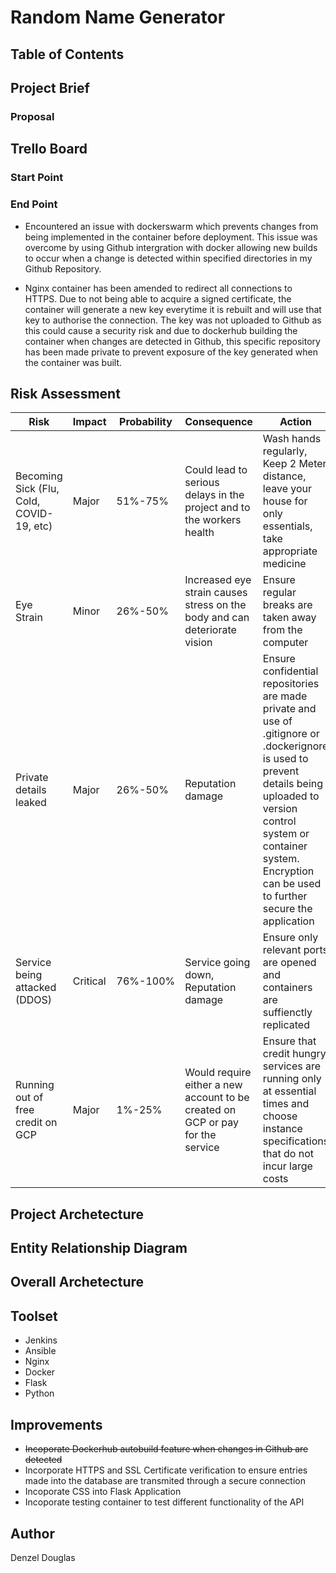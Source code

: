 # Random Name Generator

## Table of Contents

## Project Brief

### Proposal

## Trello Board

### Start Point

### End Point
 * Encountered an issue with dockerswarm which prevents changes from being implemented in the container  before deployment. This issue was overcome by using Github intergration with docker allowing new builds to occur when a change is detected within specified directories in my Github Repository.

 * Nginx container has been amended to redirect all connections to HTTPS. Due to not being able to acquire a signed certificate, the container will generate a new key everytime it is rebuilt and will use that key to authorise the connection. The key was not uploaded to Github as this could cause a security risk and due to dockerhub building the container when changes are detected in Github, this specific repository has been made private to prevent exposure of the key generated when the container was built.

## Risk Assessment
|Risk|Impact|Probability|Consequence|Action|
|----|------|-----------|-----------|------|
|Becoming Sick (Flu, Cold, COVID-19, etc) |Major|51%-75%|Could lead to serious delays in the project and to the workers health|Wash hands regularly, Keep 2 Meter distance, leave your house for only essentials, take appropriate medicine|
|Eye Strain|Minor|26%-50%|Increased eye strain causes stress on the body and can deteriorate vision|Ensure regular breaks are taken away from the computer|
|Private details leaked  |Major|26%-50%|Reputation damage|Ensure confidential repositories are made private and use of .gitignore or .dockerignore is used to prevent details being uploaded to version control system or container system. Encryption can be used to further secure the application|
|Service being attacked (DDOS)|Critical|76%-100%|Service going down, Reputation damage|Ensure only relevant ports are opened and containers are suffienctly replicated|
|Running out of free credit on GCP|Major|1%-25%|Would require either a new account to be created on GCP or pay for the service|Ensure that credit hungry services are running only at essential times and choose instance specifications that do not incur large costs|

## Project Archetecture
## Entity Relationship Diagram

## Overall Archetecture

## Toolset
- Jenkins
- Ansible
- Nginx
- Docker
- Flask
- Python

## Improvements
* ~~Incoporate Dockerhub autobuild feature when changes in Github are detected~~
* Incorporate HTTPS and SSL Certificate verification to ensure entries made into the database are transmited through a secure connection
* Incoporate CSS into Flask Application
* Incoporate testing container to test different functionality of the API
## Author
Denzel Douglas